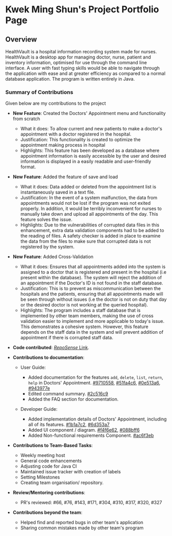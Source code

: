 # Kwek Ming Shun's Project Portfolio Page

## Overview
HealthVault is a hospital information recording system made for nurses. HealthVault is a desktop app for managing doctor, nurse, patient and inventory information, optimised for use through the command line interface. A user with fast typing skills would be able to navigate through the application with ease and at greater efficiency as compared to a normal database application. The program is written entirely in Java.

### Summary of Contributions

Given below are my contributions to the project

- **New Feature**: Created the Doctors' Appointment menu and functionality from scratch
    - What it does: To allow current and new patients to make a doctor's appointment with a doctor registered in the hospital.
    - Justification: This functionality is created to optimize the appointment making process in hospital
    - Highlights: This feature has been developed as a database where appointment information is easily accessible by the user and desired information is displayed in a easily readable and user-friendly format.

- **New Feature**: Added the feature of save and load
    - What it does: Data added or deleted from the appointment list is instantaneously saved in a text file.
    - Justification: In the event of a system malfunction, the data from appointments would not be lost if the program was not exited properly. In addition, it would be terribly inconvenient for nurses to manually take down and upload all appointments of the day. This feature solves the issue.
    - Highlights: Due to the vulnerabilities of corrupted data files in this enhancement, extra data validation components had to be added to the reading of files. A safety checker is added in place to examine the data from the files to make sure that corrupted data is not registered by the system.

- **New Feature**: Added Cross-Validation
    - What it does: Ensures that all appointments added into the system is assigned to a doctor that is registered and present in the hospital (i.e present within the database). The system will reject the addition of an appointment if the Doctor's ID is not found in the staff database.
    - Justification: This is to prevent as miscommunication between the hospitals and the patients, ensuring that all appointments made will be seen through without issues (i.e the doctor is not on duty that day or the desired doctor is not working at the queried hospital).
    - Highlights: The program includes a staff database that is implemented by other team members, making the use of cross validation easier to implement and more applicable to today's issue. This demonstrates a cohesive system. However, this feature depends on the staff data in the system and will prevent addition of appointment if there is corrupted staff data.

- **Code contributed**: [*RepoSense* Link](https://nus-cs2113-ay2021s2.github.io/tp-dashboard/?search=MingShun98).

- **Contributions to documentation**:
    - User Guide:
        - Added documentation for the features `add`, `delete`, `list`, `return`, `help` in Doctors' Appointment. [\#9710558](), [\#51fa4c6](), [\#0e513a6](), [\#943977e]()
        - Edited command summary. [\#2c516c9]()
        - Added the FAQ section for documentation.

    - Developer Guide:
        - Added implementation details of Doctors' Appointment, including all of its features. [\#1b1a7c2](), [\#6d353a7]()
        - Added UI component / diagram. [\#f4f6e62](), [\#088bff6]()
        - Added Non-functional requirements Component. [\#ac6f3eb]()

- **Contributions to Team-Based Tasks**:
    - Weekly meeting host
    - General code enhancements
    - Adjusting code for Java CI
    - Maintained issue tracker with creation of labels
    - Setting Milestones
    - Creating team organisation/ repository.

- **Review/Mentoring contributions**:
    - PR's reviewed: #66, #76, #143, #171, #304, #310, #317, #320, #327

- **Contributions beyond the team**:
    - Helped find and reported bugs in other team's application
    - Sharing common mistakes made by other team's program
